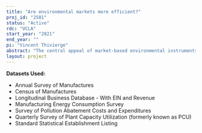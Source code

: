 ```yaml
---
title: "Are environmental markets more efficient?"
proj_id: "2581"
status: "Active"
rdc: "UCLA"
start_year: "2021"
end_year: ""
pi: "Vincent Thivierge"
abstract: "The central appeal of market-based environmental instruments is cost-effectiveness. Despite strong consensus amongst economists and environmental policy makers, there is limited to no causal evidence that environmental markets are less costly than traditional command-and-control strategies. We develop an empirical test of misallocation of emission abatement using observed data from all U.S. greenhouse gas and air pollution emission markets. Specifically, we compare the variance of average revenue per emission for industries covered by pollution markets to similar industries regulated under command-and-control strategies. Less dispersion of average revenue per emission for facilities in industries covered by air pollution markets serves as an indicator of market efficiency."
layout: project
---
```


**Datasets Used:**

  - Annual Survey of Manufactures 
  - Census of Manufactures 
  - Longitudinal Business Database - With EIN and Revenue 
  - Manufacturing Energy Consumption Survey 
  - Survey of Pollution Abatement Costs and Expenditures 
  - Quarterly Survey of Plant Capacity Utilization (formerly known as PCU) 
  - Standard Statistical Establishment Listing 

